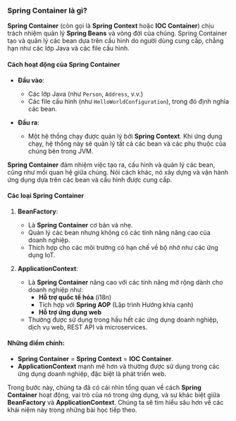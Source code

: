 ### Spring Container là gì?

**Spring Container** (còn gọi là **Spring Context** hoặc **IOC Container**) chịu trách nhiệm quản lý **Spring Beans** và vòng đời của chúng. Spring Container tạo và quản lý các bean dựa trên cấu hình do người dùng cung cấp, chẳng hạn như các lớp Java và các file cấu hình.

#### Cách hoạt động của Spring Container

- **Đầu vào**:
  - Các lớp Java (như `Person`, `Address`, v.v.)
  - Các file cấu hình (như `HelloWorldConfiguration`), trong đó định nghĩa các bean.

- **Đầu ra**:
  - Một hệ thống chạy được quản lý bởi **Spring Context**. Khi ứng dụng chạy, hệ thống này sẽ quản lý tất cả các bean và các phụ thuộc của chúng bên trong JVM.

**Spring Container** đảm nhiệm việc tạo ra, cấu hình và quản lý các bean, cũng như mối quan hệ giữa chúng. Nói cách khác, nó xây dựng và vận hành ứng dụng dựa trên các bean và cấu hình được cung cấp.

#### Các loại Spring Container

1. **BeanFactory**:
   - Là **Spring Container** cơ bản và nhẹ.
   - Quản lý các bean nhưng không có các tính năng nâng cao của doanh nghiệp.
   - Thích hợp cho các môi trường có hạn chế về bộ nhớ như các ứng dụng IoT.

2. **ApplicationContext**:
   - Là **Spring Container** nâng cao với các tính năng mở rộng dành cho doanh nghiệp như:
     - **Hỗ trợ quốc tế hóa** (i18n)
     - Tích hợp với **Spring AOP** (Lập trình Hướng khía cạnh)
     - **Hỗ trợ ứng dụng web**
   - Thường được sử dụng trong hầu hết các ứng dụng doanh nghiệp, dịch vụ web, REST API và microservices.

#### Những điểm chính:
- **Spring Container** = **Spring Context** = **IOC Container**.
- **ApplicationContext** mạnh mẽ hơn và thường được sử dụng trong các ứng dụng doanh nghiệp, đặc biệt là phát triển web.

Trong bước này, chúng ta đã có cái nhìn tổng quan về cách **Spring Container** hoạt động, vai trò của nó trong ứng dụng, và sự khác biệt giữa **BeanFactory** và **ApplicationContext**. Chúng ta sẽ tìm hiểu sâu hơn về các khái niệm này trong những bài học tiếp theo.
